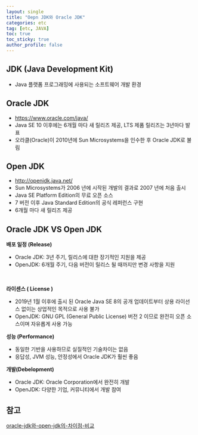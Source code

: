```yaml
---
layout: single
title: "Oepn JDK와 Oracle JDK"
categories: etc
tag: [etc, JAVA]
toc: true
toc_sticky: true
author_profile: false
---
```

## JDK (Java Development Kit)

* Java 플랫폼 프로그래밍에 사용되는 소프트웨어 개발 환경



## Oracle JDK

* <a href="https://www.oracle.com/java/" target="_blank">https://www.oracle.com/java/</a>
* Java SE 10 이후에는 6개월 마다 새 릴리즈 제공, LTS 제품 릴리즈는 3년마다 발표
* 오라클(Oracle)이 2010년에 Sun Microsystems을 인수한 후 Oracle JDK로 불림



## Open JDK

* http://openjdk.java.net/
* Sun Microsystems가 2006 년에 시작된 개발의 결과로 2007 년에 처음 출시
*  Java SE Platform Edition의 무료 오픈 소스
* 7 버전 이후 Java Standard Edition의 공식 레퍼런스 구현
* 6개월 마다 새 릴리즈 제공



## Oracle JDK VS Open JDK

**배포 일정 (Release)**

* Oracle JDK: 3년 주기, 릴리스에 대한 장기적인 지원을 제공
* OpenJDK: 6개월 주기, 다음 버전이 릴리스 될 때까지만 변경 사항을 지원

​	

**라이센스 ( License )**

* 2019년 1월 이후에 출시 된 Oracle Java SE 8의 공개 업데이트부터 상용 라이선스 없이는 상업적인 목적으로 사용 불가
* OpenJDK: GNU GPL (General Public License) 버전 2 이므로 완전히 오픈 소스이며 자유롭게 사용 가능



**성능 (Performance)**

* 동일한 기반을 사용하므로 실질적인 기술차이는 없음
* 응답성, JVM 성능, 안정성에서 Oracle JDK가 훨씬 좋음



**개발(Debelopment)**

* Oracle JDK: Oracle Corporation에서 완전히 개발
* OpenJDK: 다양한 기업, 커뮤니티에서 개발 참여



## 참고

<a href="https://broccolies.com/2021/04/22/oracle-jdk%EC%99%80-open-jdk%EC%9D%98-%EC%B0%A8%EC%9D%B4%EC%A0%90-%EB%B9%84%EA%B5%90/" target="_blank">oracle-jdk와-open-jdk의-차이점-비교</a>

